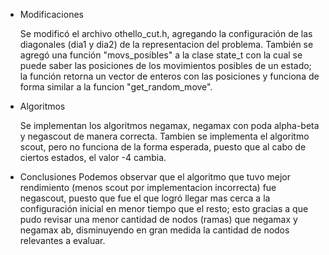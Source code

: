 * Modificaciones

  Se modificó el archivo othello_cut.h, agregando la configuración de las diagonales (dia1 y dia2) de la representacion del problema. También se agregó una función "movs_posibles" a la clase state_t con la cual se puede saber las posiciones de los movimientos posibles de un estado; la función retorna un vector de enteros con las posiciones y funciona de forma similar a la funcion "get_random_move".

* Algoritmos

  Se implementan los algoritmos negamax, negamax con poda alpha-beta y negascout de manera correcta. Tambien se implementa el algoritmo scout, pero no funciona de la forma esperada, puesto que al cabo de ciertos estados, el valor -4 cambia.

* Conclusiones
  Podemos observar que el algoritmo que tuvo mejor rendimiento (menos scout por implementacion incorrecta) fue negascout, puesto que fue el que logró llegar mas cerca a la configuración inicial en menor tiempo que el resto; esto gracias a que pudo revisar una menor cantidad de nodos (ramas) que negamax y negamax ab, disminuyendo en gran medida la cantidad de nodos relevantes a evaluar.
  
